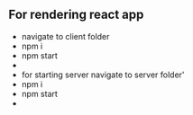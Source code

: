 

## For rendering react app
- navigate to client folder 
- npm i 
- npm start
- 
- for starting server navigate to server folder'
- npm i 
- npm start
- 

